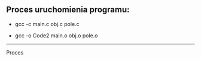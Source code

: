 ## Proces uruchomienia programu:
* gcc -c main.c obj.c pole.c

* gcc -o Code2 main.o obj.o pole.o

-------------------------------------------------------------------------------------------------------------------------------------------------------------------------

Proces 
